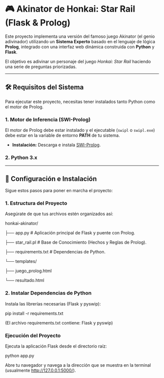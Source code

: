 # 🎮 Akinator de Honkai: Star Rail (Flask & Prolog)

Este proyecto implementa una versión del famoso juego Akinator (el genio adivinador) utilizando un **Sistema Experto** basado en el lenguaje de lógica **Prolog**, integrado con una interfaz web dinámica construida con **Python** y **Flask**.

El objetivo es adivinar un personaje del juego *Honkai: Star Rail* haciendo una serie de preguntas priorizadas.

---

## 🛠️ Requisitos del Sistema

Para ejecutar este proyecto, necesitas tener instalados tanto Python como el motor de Prolog.

### 1. Motor de Inferencia (SWI-Prolog)

El motor de Prolog debe estar instalado y el ejecutable (`swipl` o `swipl.exe`) debe estar en la variable de entorno **PATH** de tu sistema.

* **Instalación:** Descarga e instala [SWI-Prolog](https://www.swi-prolog.org/download/stable).

### 2. Python 3.x

---

## 🚀 Configuración e Instalación

Sigue estos pasos para poner en marcha el proyecto:

### 1. Estructura del Proyecto

Asegúrate de que tus archivos estén organizados así:

honkai-akinator/

├── app.py              # Aplicación principal de Flask y puente con Prolog.

├── star_rail.pl        # Base de Conocimiento (Hechos y Reglas de Prolog).

├── requirements.txt    # Dependencias de Python.

└── templates/

├── juego_prolog.html

└── resultado.html


### 2. Instalar Dependencias de Python
Instala las librerías necesarias (Flask y pyswip):

pip install -r requirements.txt

(El archivo requirements.txt contiene: Flask y pyswip)

### Ejecución del Proyecto
Ejecuta la aplicación Flask desde el directorio raíz:

python app.py

Abre tu navegador y navega a la dirección que se muestra en la terminal (usualmente http://127.0.0.1:5000/).

